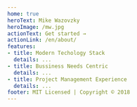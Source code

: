 ```yaml
---
home: true
heroText: Mike Wazovzky
heroImage: /mw.jpg
actionText: Get started →
actionLink: /en/about/
features:
- title: Modern Techology Stack
  details: ...
- title: Bussiness Needs Centric
  details: ...
- title: Project Management Experience
  details: ...
footer: MIT Licensed | Copyright © 2018
---
```

